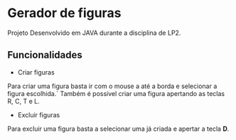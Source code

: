 # Gerador de figuras
<p>Projeto Desenvolvido em JAVA durante a disciplina de LP2.</p>

## Funcionalidades
- Criar figuras

<p>Para criar uma figura basta ir com o mouse a até a borda e selecionar a figura escolhida.´
Também é possível criar uma figura apertando as teclas R, C, T e L.</p>

- Excluir figuras 

<p>Para excluir uma figura basta a selecionar uma já criada e apertar a tecla <b>D</b>.</p>